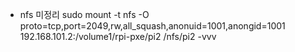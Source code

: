 - nfs 미정리
  sudo mount -t nfs -O proto=tcp,port=2049,rw,all_squash,anonuid=1001,anongid=1001 192.168.101.2:/volume1/rpi-pxe/pi2 /nfs/pi2 -vvv

